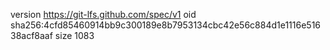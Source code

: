 version https://git-lfs.github.com/spec/v1
oid sha256:4cfd85460914bb9c300189e8b7953134cbc42e56c884d1e1116e51638acf8aaf
size 1083
